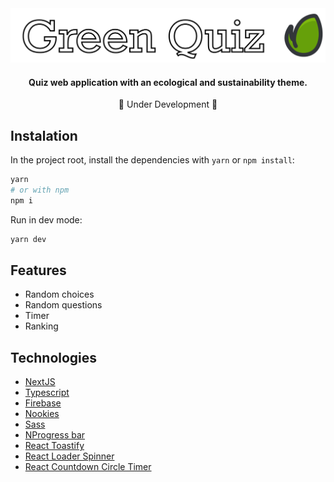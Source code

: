 <div align="center">
  <img src=".public/../public/Logo.svg" />
  <h4>Quiz web application with an ecological and sustainability theme.</h4>
  <span>🚧 Under Development 🚧</span>
</div>

## Instalation

In the project root, install the dependencies with `yarn` or `npm install`:

```bash
yarn
# or with npm
npm i
```

Run in dev mode:

```bash
yarn dev
```


## Features

- Random choices
- Random questions
- Timer
- Ranking

## Technologies

- [NextJS][next]
- [Typescript][typescript]
- [Firebase][firebase]
- [Nookies][nookies]
- [Sass][sass]
- [NProgress bar][nprogress]
- [React Toastify][toastify]
- [React Loader Spinner][react_loader]
- [React Countdown Circle Timer][react_timer]

[sass]: https://sass-lang.com
[next]: https://nextjs.org/docs
[firebase]: https://firebase.google.com
[typescript]: https://www.typescriptlang.org
[nookies]: https://www.npmjs.com/package/nookies
[react_timer]: https://www.npmjs.com/package/react-countdown-circle-timer
[react_loader]: https://www.npmjs.com/package/react-loader-spinner
[nprogress]: https://www.npmjs.com/package/nprogress
[toastify]: https://www.npmjs.com/package/react-toastify
